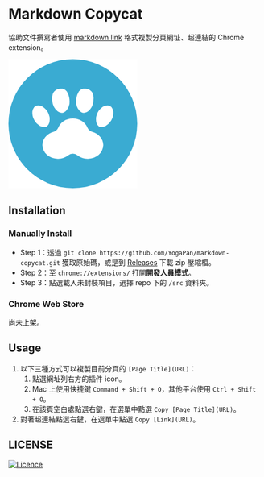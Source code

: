 # Markdown Copycat

協助文件撰寫者使用 [markdown link](https://www.markdownguide.org/basic-syntax/#links) 格式複製分頁網址、超連結的 Chrome extension。

![markdown copycat logo](./images/logo.png)

## Installation

### Manually Install

- Step 1：透過 `git clone https://github.com/YogaPan/markdown-copycat.git` 獲取原始碼，或是到 [Releases](https://github.com/YogaPan/markdown-copycat/releases) 下載 zip 壓縮檔。
- Step 2：至 `chrome://extensions/` 打開**開發人員模式**。
- Step 3：點選載入未封裝項目，選擇 repo 下的 `/src` 資料夾。

### Chrome Web Store

尚未上架。

## Usage

1. 以下三種方式可以複製目前分頁的 `[Page Title](URL)`：
   1. 點選網址列右方的插件 icon。
   2. Mac 上使用快捷鍵 `Command + Shift + O`，其他平台使用 `Ctrl + Shift + O`。
   3. 在該頁空白處點選右鍵，在選單中點選 `Copy [Page Title](URL)`。
2. 對著超連結點選右鍵，在選單中點選 `Copy [Link](URL)`。

## LICENSE

[![Licence](https://img.shields.io/github/license/YogaPan/markdown-copycat?style=for-the-badge)](./LICENSE)
